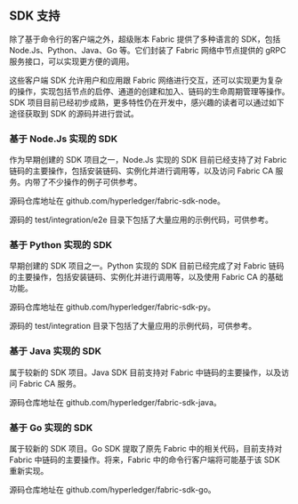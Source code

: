 ## SDK 支持

除了基于命令行的客户端之外，超级账本 Fabric 提供了多种语言的 SDK，包括 Node.Js、Python、Java、Go 等。它们封装了 Fabric 网络中节点提供的 gRPC 服务接口，可以实现更方便的调用。

这些客户端 SDK 允许用户和应用跟 Fabric 网络进行交互，还可以实现更为复杂的操作，实现包括节点的启停、通道的创建和加入、链码的生命周期管理等操作。SDK 项目目前已经初步成熟，更多特性仍在开发中，感兴趣的读者可以通过如下途径获取到 SDK 的源码并进行尝试。

### 基于 Node.Js 实现的 SDK

作为早期创建的 SDK 项目之一，Node.Js 实现的 SDK 目前已经支持了对 Fabric 链码的主要操作，包括安装链码、实例化并进行调用等，以及访问 Fabric CA 服务。内带了不少操作的例子可供参考。

源码仓库地址在 github.com/hyperledger/fabric-sdk-node。

源码的 test/integration/e2e 目录下包括了大量应用的示例代码，可供参考。

### 基于 Python 实现的 SDK

早期创建的 SDK 项目之一。Python 实现的 SDK 目前已经完成了对 Fabric 链码的主要操作，包括安装链码、实例化并进行调用等，以及使用 Fabric CA 的基础功能。

源码仓库地址在 github.com/hyperledger/fabric-sdk-py。

源码的 test/integration 目录下包括了大量应用的示例代码，可供参考。

### 基于 Java 实现的 SDK

属于较新的 SDK 项目。Java SDK 目前支持对 Fabric 中链码的主要操作，以及访问 Fabric CA 服务。

源码仓库地址在 github.com/hyperledger/fabric-sdk-java。

### 基于 Go 实现的 SDK

属于较新的 SDK 项目。Go SDK 提取了原先 Fabric 中的相关代码，目前支持对 Fabric 中链码的主要操作。将来，Fabric 中的命令行客户端将可能基于该 SDK 重新实现。

源码仓库地址在 github.com/hyperledger/fabric-sdk-go。

